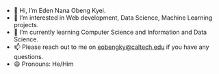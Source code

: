 - 👋 Hi, I’m Eden Nana Obeng Kyei. 
- 👀 I’m interested in Web development, Data Science, Machine Learning projects. 
- 🌱 I’m currently learning Computer Science and Information and Data Science. 
- 📫 Please reach out to me on eobengky@caltech.edu if you have any questions. 
- 😄 Pronouns: He/Him





